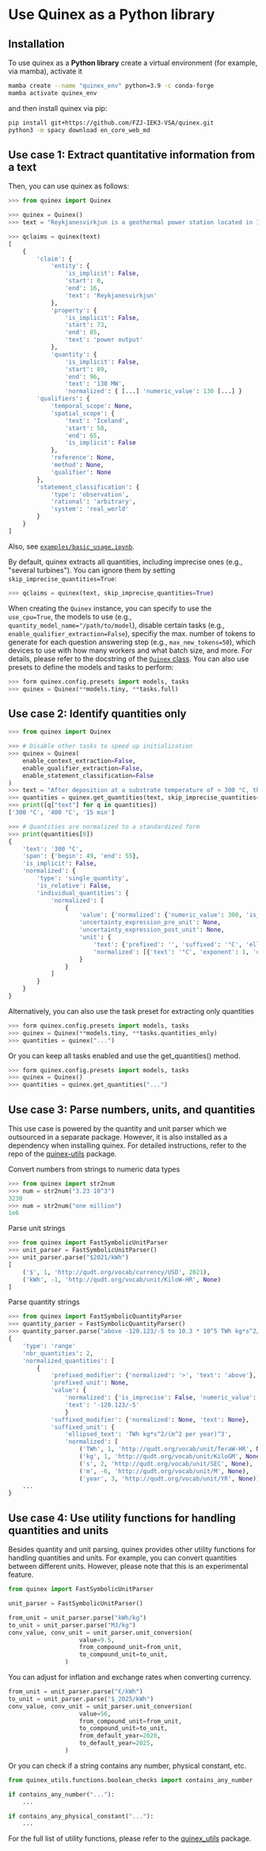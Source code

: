 
# Use Quinex as a Python library

## Installation

To use quinex as a **Python library** create a virtual environment (for example, via mamba), activate it
```bash
mamba create --name "quinex_env" python=3.9 -c conda-forge
mamba activate quinex_env
```
and then install quinex via pip:
```bash
pip install git+https://github.com/FZJ-IEK3-VSA/quinex.git
python3 -m spacy download en_core_web_md
```

## Use case 1: Extract quantitative information from a text

Then, you can use quinex as follows:
```python
>>> from quinex import Quinex

>>> quinex = Quinex()
>>> text = "Reykjanesvirkjun is a geothermal power station located in Iceland with a power output of 130 MW."

>>> qclaims = quinex(text)
[
    {
        'claim': {
            'entity': {
                'is_implicit': False,
                'start': 0,
                'end': 16,
                'text': 'Reykjanesvirkjun'
            }, 
            'property': {
                'is_implicit': False,
                'start': 73,
                'end': 85,
                'text': 'power output'
            }, 
            'quantity': {
                'is_implicit': False,
                'start': 89,
                'end': 96,
                'text': '130 MW',
                'normalized': { [...] 'numeric_value': 130 [...] }
        'qualifiers': {
            'temporal_scope': None, 
            'spatial_scope': {
                'text': 'Iceland',            
                'start': 58,
                'end': 65,
                'is_implicit': False
            }, 
            'reference': None, 
            'method': None,
            'qualifier': None
        }, 
        'statement_classification': {
            'type': 'observation',
            'rational': 'arbitrary',
            'system': 'real_world'
        }
    }
]
```
Also, see [`examples/basic_usage.ipynb`](../examples/basic_usage.ipynb).

By default, quinex extracts all quantities, including imprecise ones (e.g., "several turbines"). You can ignore them by setting `skip_imprecise_quantities=True`:
```Python
>>> qclaims = quinex(text, skip_imprecise_quantities=True)
```

When creating the `Quinex` instance, you can specify to use the `use_cpu=True`, the models to use (e.g., `quantity_model_name="/path/to/model`), disable certain tasks (e.g., `enable_qualifier_extraction=False`), specifiy the max. number of tokens to generate for each question answering step (e.g., `max_new_tokens=50`), which devices to use with how many workers and what batch size, and more. For details, please refer to the docstring of the [`Quinex` class](./src/quinex/inference/extract/pipeline). You can also use presets to define the models and tasks to perform:

```Python
>>> form quinex.config.presets import models, tasks
>>> quinex = Quinex(**models.tiny, **tasks.full)
```

## Use case 2: Identify quantities only
```python
>>> from quinex import Quinex

>>> # Disable other tasks to speed up initialization
>>> quinex = Quinex(
    enable_context_extraction=False,
    enable_qualifier_extraction=False,
    enable_statement_classification=False
)
>>> text = "After deposition at a substrate temperature of ≃ 300 °C, the sample was annealed in-situ at a temperature of ≃ 400 °C for 15 min."
>>> quantities = quinex.get_quantities(text, skip_imprecise_quantities=True)
>>> print([q["text"] for q in quantities])
['300 °C', '400 °C', '15 min']

>>> # Quantities are normalized to a standardized form
>>> print(quantities[0])
{
    'text': '300 °C', 
    'span': {'begin': 49, 'end': 55}, 
    'is_implicit': False,        
    'normalized': {
        'type': 'single_quantity', 
        'is_relative': False, 
        'individual_quantities': {
            'normalized': [
                {
                    'value': {'normalized': {'numeric_value': 300, 'is_imprecise': False, 'modifiers': '~', 'is_mean': None, 'is_median': None}, 'text': '300'}, 
                    'uncertainty_expression_pre_unit': None, 
                    'uncertainty_expression_post_unit': None, 
                    'unit': {
                        'text': {'prefixed': '', 'suffixed': '°C', 'ellipsed': ''}, 
                        'normalized': [{'text': '°C', 'exponent': 1, 'uri': 'http://qudt.org/vocab/unit/DEG_C', 'year': None}]
                    }
                }
            ]
        }
    }
}
```

Alternatively, you can also use the task preset for extracting only quantities
```Python
>>> form quinex.config.presets import models, tasks
>>> quinex = Quinex(**models.tiny, **tasks.quantities_only)
>>> quantities = quinex("...")
```

Or you can keep all tasks enabled and use the get_quantities() method.
```Python
>>> form quinex.config.presets import models, tasks
>>> quinex = Quinex()
>>> quantities = quinex.get_quantities("...")
```

## Use case 3: Parse numbers, units, and quantities
This use case is powered by the quantity and unit parser which we outsourced in a separate package. However, it is also installed as a dependency when installing quinex. For detailed instructions, refer to the repo of the [quinex-utils](https://github.com/FZJ-IEK3-VSA/quinex-utils) package.

Convert numbers from strings to numeric data types
```python
>>> from quinex import str2num
>>> num = str2num("3.23 10^3")
3230
>>> num = str2num("one million")
1e6
```

Parse unit strings
```python
>>> from quinex import FastSymbolicUnitParser
>>> unit_parser = FastSymbolicUnitParser()
>>> unit_parser.parse("$2021/kWh")
[
    ('$', 1, 'http://qudt.org/vocab/currency/USD', 2021),
    ('kWh', -1, 'http://qudt.org/vocab/unit/KiloW-HR', None)
]
```

Parse quantity strings
```python
>>> from quinex import FastSymbolicQuantityParser
>>> quantity_parser = FastSymbolicQuantityParser()
>>> quantity_parser.parse("above -120.123/-5 to 10.3 * 10^5 TWh kg*s^2/(m^2 per year)^3 at least")
{
    'type': 'range'
    'nbr_quantities': 2,
    'normalized_quantities': [
        {
            'prefixed_modifier': {'normalized': '>', 'text': 'above'},
            'prefixed_unit': None,
            'value': {
                'normalized': {'is_imprecise': False, 'numeric_value': 2402460.0},
                'text': '-120.123/-5'
                }
            'suffixed_modifier': {'normalized': None, 'text': None},
            'suffixed_unit': {
                'ellipsed_text': 'TWh kg*s^2/(m^2 per year)^3',
                'normalized': [
                    ('TWh', 1, 'http://qudt.org/vocab/unit/TeraW-HR', None),
                    ('kg', 1, 'http://qudt.org/vocab/unit/KiloGM', None),
                    ('s', 2, 'http://qudt.org/vocab/unit/SEC', None),
                    ('m', -6, 'http://qudt.org/vocab/unit/M', None),
                    ('year', 3, 'http://qudt.org/vocab/unit/YR', None)],                
    ...
}
```

## Use case 4: Use utility functions for handling quantities and units
Besides quantity and unit parsing, quinex provides other utility functions for handling quantities and units. 
For example, you can convert quantities between different units. However, please note that this is an experimental feature.

```python
from quinex import FastSymbolicUnitParser

unit_parser = FastSymbolicUnitParser()

from_unit = unit_parser.parse("kWh/kg")
to_unit = unit_parser.parse("MJ/kg")
conv_value, conv_unit = unit_parser.unit_conversion(
                    value=9.5,
                    from_compound_unit=from_unit,
                    to_compound_unit=to_unit,
                )
```

You can adjust for inflation and exchange rates when converting currency.
```python
from_unit = unit_parser.parse("€/kWh")
to_unit = unit_parser.parse("$_2025/kWh")
conv_value, conv_unit = unit_parser.unit_conversion(
                    value=56,
                    from_compound_unit=from_unit,
                    to_compound_unit=to_unit,
                    from_default_year=2020,
                    to_default_year=2025,
                )
```

Or you can check if a string contains any number, physical constant, etc.
```python
from quinex_utils.functions.boolean_checks import contains_any_number

if contains_any_number("..."):
    ...

if contains_any_physical_constant("..."):
    ...
```
For the full list of utility functions, please refer to the [quinex_utils](https://github.com/FZJ-IEK3-VSA/quinex-utils) package.

<!-- ## Use case 5: Create plots
TODO: Make plotting functions more generally usable.
You can create plots using the plotting functions provided in `quinex.analyze.plots`. For detailed instructions, please refer to the examples provided [here](./examples/application_examples_from_paper). 

<img src="../examples/application_examples_from_paper/earthquakes/earthquake_magnitudes.svg" style="background: white; height: 150px"/>
<img src="../examples/application_examples_from_paper/perovskite_bandgaps/perovskite_bandgaps.svg" style="background: white; height: 150px"/>
<img src="../examples/application_examples_from_paper/vo2_max/VO2_max.svg" style="background: white; height: 150px"/> -->
